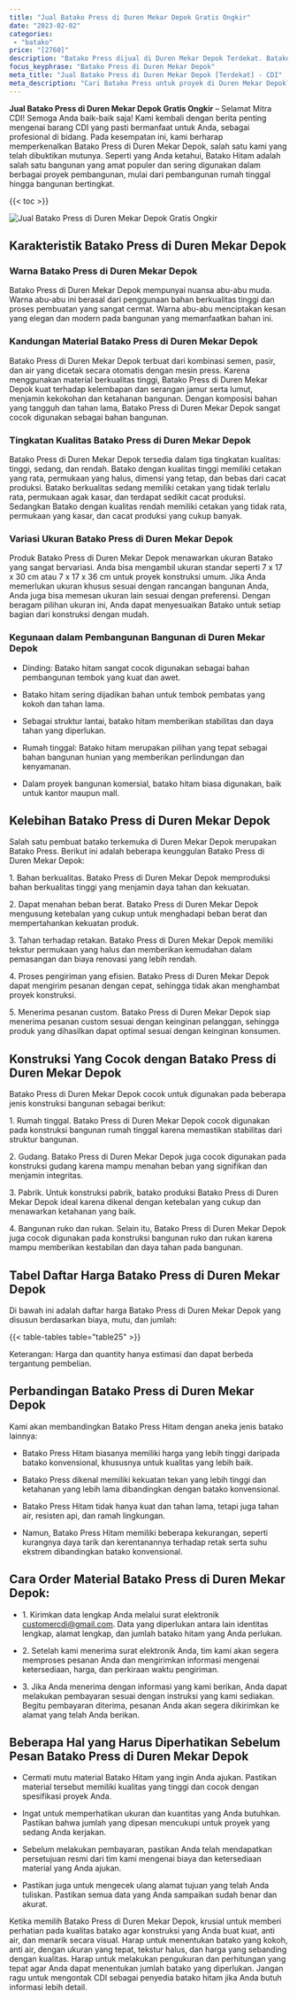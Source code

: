 ```yaml
---
title: "Jual Batako Press di Duren Mekar Depok Gratis Ongkir"
date: "2023-02-02"
categories:
 - "batako"
price: "[2760]"
description: "Batako Press dijual di Duren Mekar Depok Terdekat. Batako Press ini sering digunakan dalam proyek pembangunan sebagai material dinding yang kokoh dan tahan lama. Hubungi kami untuk informasi lebih lanjut."
focus_keyphrase: "Batako Press di Duren Mekar Depok"
meta_title: "Jual Batako Press di Duren Mekar Depok [Terdekat] - CDI"
meta_description: "Cari Batako Press untuk proyek di Duren Mekar Depok? Kami menawarkan Batako Press berkualitas untuk bahan bangunan dinding. Raih penawaran terbaik sekarang."
---
```


**Jual Batako Press di Duren Mekar Depok Gratis Ongkir** – Selamat Mitra CDI! Semoga Anda baik-baik saja! Kami kembali dengan berita penting mengenai barang CDI yang pasti bermanfaat untuk Anda, sebagai profesional di bidang. Pada kesempatan ini, kami berharap memperkenalkan Batako Press di Duren Mekar Depok, salah satu kami yang telah dibuktikan mutunya. Seperti yang Anda ketahui, Batako Hitam adalah salah satu bangunan yang amat populer dan sering digunakan dalam berbagai proyek pembangunan, mulai dari pembangunan rumah tinggal hingga bangunan bertingkat.

{{< toc >}}

![Jual Batako Press di Duren Mekar Depok Gratis Ongkir](/images/batako/batako-press-23.jpg)

## Karakteristik Batako Press di Duren Mekar Depok

### Warna Batako Press di Duren Mekar Depok

Batako Press di Duren Mekar Depok mempunyai nuansa abu-abu muda. Warna abu-abu ini berasal dari penggunaan bahan berkualitas tinggi dan proses pembuatan yang sangat cermat. Warna abu-abu menciptakan kesan yang elegan dan modern pada bangunan yang memanfaatkan bahan ini.

### Kandungan Material Batako Press di Duren Mekar Depok

Batako Press di Duren Mekar Depok terbuat dari kombinasi semen, pasir, dan air yang dicetak secara otomatis dengan mesin press. Karena menggunakan material berkualitas tinggi, Batako Press di Duren Mekar Depok kuat terhadap kelembapan dan serangan jamur serta lumut, menjamin kekokohan dan ketahanan bangunan. Dengan komposisi bahan yang tangguh dan tahan lama, Batako Press di Duren Mekar Depok sangat cocok digunakan sebagai bahan bangunan.

### Tingkatan Kualitas Batako Press di Duren Mekar Depok

Batako Press di Duren Mekar Depok tersedia dalam tiga tingkatan kualitas: tinggi, sedang, dan rendah. Batako dengan kualitas tinggi memiliki cetakan yang rata, permukaan yang halus, dimensi yang tetap, dan bebas dari cacat produksi. Batako berkualitas sedang memiliki cetakan yang tidak terlalu rata, permukaan agak kasar, dan terdapat sedikit cacat produksi. Sedangkan Batako dengan kualitas rendah memiliki cetakan yang tidak rata, permukaan yang kasar, dan cacat produksi yang cukup banyak.

### Variasi Ukuran Batako Press di Duren Mekar Depok

Produk Batako Press di Duren Mekar Depok menawarkan ukuran Batako yang sangat bervariasi. Anda bisa mengambil ukuran standar seperti 7 x 17 x 30 cm atau 7 x 17 x 36 cm untuk proyek konstruksi umum. Jika Anda memerlukan ukuran khusus sesuai dengan rancangan bangunan Anda, Anda juga bisa memesan ukuran lain sesuai dengan preferensi. Dengan beragam pilihan ukuran ini, Anda dapat menyesuaikan Batako untuk setiap bagian dari konstruksi dengan mudah.

### Kegunaan dalam Pembangunan Bangunan di Duren Mekar Depok

*   Dinding: Batako hitam sangat cocok digunakan sebagai bahan pembangunan tembok yang kuat dan awet.

*   Batako hitam sering dijadikan bahan untuk tembok pembatas yang kokoh dan tahan lama.

*   Sebagai struktur lantai, batako hitam memberikan stabilitas dan daya tahan yang diperlukan.

*   Rumah tinggal: Batako hitam merupakan pilihan yang tepat sebagai bahan bangunan hunian yang memberikan perlindungan dan kenyamanan.

*   Dalam proyek bangunan komersial, batako hitam biasa digunakan, baik untuk kantor maupun mall.

## Kelebihan Batako Press di Duren Mekar Depok

Salah satu pembuat batako terkemuka di Duren Mekar Depok merupakan Batako Press. Berikut ini adalah beberapa keunggulan Batako Press di Duren Mekar Depok:

1\.  Bahan berkualitas. Batako Press di Duren Mekar Depok memproduksi bahan berkualitas tinggi yang menjamin daya tahan dan kekuatan.

2\.  Dapat menahan beban berat. Batako Press di Duren Mekar Depok mengusung ketebalan yang cukup untuk menghadapi beban berat dan mempertahankan kekuatan produk.

3\.  Tahan terhadap retakan. Batako Press di Duren Mekar Depok memiliki tekstur permukaan yang halus dan memberikan kemudahan dalam pemasangan dan biaya renovasi yang lebih rendah.

4\.  Proses pengiriman yang efisien. Batako Press di Duren Mekar Depok dapat mengirim pesanan dengan cepat, sehingga tidak akan menghambat proyek konstruksi.

5\.  Menerima pesanan custom. Batako Press di Duren Mekar Depok siap menerima pesanan custom sesuai dengan keinginan pelanggan, sehingga produk yang dihasilkan dapat optimal sesuai dengan keinginan konsumen.

## Konstruksi Yang Cocok dengan Batako Press di Duren Mekar Depok

Batako Press di Duren Mekar Depok cocok untuk digunakan pada beberapa jenis konstruksi bangunan sebagai berikut:

1\.  Rumah tinggal. Batako Press di Duren Mekar Depok cocok digunakan pada konstruksi bangunan rumah tinggal karena memastikan stabilitas dari struktur bangunan.

2\.  Gudang. Batako Press di Duren Mekar Depok juga cocok digunakan pada konstruksi gudang karena mampu menahan beban yang signifikan dan menjamin integritas.

3\.  Pabrik. Untuk konstruksi pabrik, batako produksi Batako Press di Duren Mekar Depok ideal karena dikenal dengan ketebalan yang cukup dan menawarkan ketahanan yang baik.

4\.  Bangunan ruko dan rukan. Selain itu, Batako Press di Duren Mekar Depok juga cocok digunakan pada konstruksi bangunan ruko dan rukan karena mampu memberikan kestabilan dan daya tahan pada bangunan.

## Tabel Daftar Harga Batako Press di Duren Mekar Depok

Di bawah ini adalah daftar harga Batako Press di Duren Mekar Depok yang disusun berdasarkan biaya, mutu, dan jumlah:

{{< table-tables table="table25" >}}

Keterangan: Harga dan quantity hanya estimasi dan dapat berbeda tergantung pembelian.

## Perbandingan Batako Press di Duren Mekar Depok

Kami akan membandingkan Batako Press Hitam dengan aneka jenis batako lainnya:

*   Batako Press Hitam biasanya memiliki harga yang lebih tinggi daripada batako konvensional, khususnya untuk kualitas yang lebih baik.

*   Batako Press dikenal memiliki kekuatan tekan yang lebih tinggi dan ketahanan yang lebih lama dibandingkan dengan batako konvensional.

*   Batako Press Hitam tidak hanya kuat dan tahan lama, tetapi juga tahan air, resisten api, dan ramah lingkungan.

*   Namun, Batako Press Hitam memiliki beberapa kekurangan, seperti kurangnya daya tarik dan kerentanannya terhadap retak serta suhu ekstrem dibandingkan batako konvensional.

## Cara Order Material Batako Press di Duren Mekar Depok:

*   1\. Kirimkan data lengkap Anda melalui surat elektronik customercdi@gmail.com. Data yang diperlukan antara lain identitas lengkap, alamat lengkap, dan jumlah batako hitam yang Anda perlukan.

*   2\. Setelah kami menerima surat elektronik Anda, tim kami akan segera memproses pesanan Anda dan mengirimkan informasi mengenai ketersediaan, harga, dan perkiraan waktu pengiriman.

*   3\. Jika Anda menerima dengan informasi yang kami berikan, Anda dapat melakukan pembayaran sesuai dengan instruksi yang kami sediakan. Begitu pembayaran diterima, pesanan Anda akan segera dikirimkan ke alamat yang telah Anda berikan.

## Beberapa Hal yang Harus Diperhatikan Sebelum Pesan Batako Press di Duren Mekar Depok

*   Cermati mutu material Batako Hitam yang ingin Anda ajukan. Pastikan material tersebut memiliki kualitas yang tinggi dan cocok dengan spesifikasi proyek Anda.

*   Ingat untuk memperhatikan ukuran dan kuantitas yang Anda butuhkan. Pastikan bahwa jumlah yang dipesan mencukupi untuk proyek yang sedang Anda kerjakan.

*   Sebelum melakukan pembayaran, pastikan Anda telah mendapatkan persetujuan resmi dari tim kami mengenai biaya dan ketersediaan material yang Anda ajukan.

*   Pastikan juga untuk mengecek ulang alamat tujuan yang telah Anda tuliskan. Pastikan semua data yang Anda sampaikan sudah benar dan akurat.

Ketika memilih Batako Press di Duren Mekar Depok, krusial untuk memberi perhatian pada kualitas batako agar konstruksi yang Anda buat kuat, anti air, dan menarik secara visual. Harap untuk menentukan batako yang kokoh, anti air, dengan ukuran yang tepat, tekstur halus, dan harga yang sebanding dengan kualitas. Harap untuk melakukan pengukuran dan perhitungan yang tepat agar Anda dapat menentukan jumlah batako yang diperlukan. Jangan ragu untuk mengontak CDI sebagai penyedia batako hitam jika Anda butuh informasi lebih detail.
